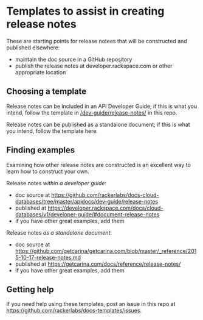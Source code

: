 Templates to assist in creating release notes
=============================================

These are starting points for release notees that will be
constructed and published elsewhere:

* maintain the doc source in a GitHub repository
* publish the release notes at developer.rackspace.com
  or other appropriate location

Choosing a template
-------------------
Release notes can be included in an API Developer Guide;
if this is what you intend,
follow the template
in [/dev-guide/release-notes/](../dev-guide/release-notes/) in this repo.

Release notes can be published as a standalone document;
if this is what you intend,
follow the template here.

Finding examples
----------------
Examining how other release notes are constructed
is an excellent way to learn how to construct your own.

Release notes *within a developer guide*:
* doc source at https://github.com/rackerlabs/docs-cloud-databases/tree/master/apidocs/dev-guide/release-notes
* published at https://developer.rackspace.com/docs/cloud-databases/v1/developer-guide/#document-release-notes
* if you have other great examples, add them

Release notes *as a standalone document*:
* doc source at https://github.com/getcarina/getcarina.com/blob/master/_reference/2015-10-17-release-notes.md
* published at https://getcarina.com/docs/reference/release-notes/ 
* if you have other great examples, add them

Getting help
------------
If you need help using these templates,
post an issue in this repo
at https://github.com/rackerlabs/docs-templates/issues.
